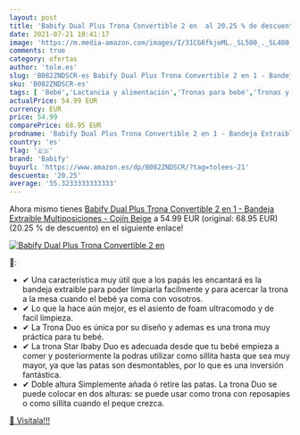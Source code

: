 ```yaml
---
layout: post
title: 'Babify Dual Plus Trona Convertible 2 en  al 20.25 % de descuento'
date: 2021-07-21 10:41:17
image: 'https://m.media-amazon.com/images/I/31CG6fkjoML._SL500_._SL400_.jpg'
comments: true
category: ofertas
author: 'tole.es'
slug: 'B082ZNDSCR-es Babify Dual Plus Trona Convertible 2 en 1 - Bandeja...'
sku: 'B082ZNDSCR-es'
tags: [ 'Bebé','Lactancia y alimentación','Tronas para bebé','Tronas y asientos','babify','trona', ]
actualPrice: 54.99 EUR
currency: EUR
price: 54.99
comparePrice: 68.95 EUR
prodname: 'Babify Dual Plus Trona Convertible 2 en 1 - Bandeja Extraible Multiposiciones - Cojín Beige'
country: 'es'
flag: '🇪🇸'
brand: 'Babify'
buyurl: 'https://www.amazon.es/dp/B082ZNDSCR/?tag=tolees-21'
descuento: '20.25'
average: '55.3233333333333'
---
```


Ahora mismo tienes [Babify Dual Plus Trona Convertible 2 en 1 - Bandeja Extraible Multiposiciones - Cojín Beige](https://www.amazon.es/dp/B082ZNDSCR/?tag=tolees-21) a 54.99 EUR (original: 68.95 EUR) (20.25 %  de descuento) en el siguiente enlace!

[![Babify Dual Plus Trona Convertible 2 en ](https://m.media-amazon.com/images/I/31CG6fkjoML._SL500_._SL400_.jpg)](https://www.amazon.es/dp/B082ZNDSCR/?tag=tolees-21)

🔎:

- ✔ Una característica muy útil que a los papás les encantará es la bandeja extraible para poder limpiarla facilmente y para acercar la trona a la mesa cuando el bebé ya coma con vosotros.
- ✔ Lo que la hace aún mejor, es el asiento de foam ultracomodo y de facil limpieza.
- ✔ La Trona Duo es única por su diseño y ademas es una trona muy práctica para tu bebé.
- ✔ La trona Star Ibaby Duo es adecuada desde que tu bebé empieza a comer y posteriormente la podras utilizar como sillita hasta que sea muy mayor, ya que las patas son desmontables, por lo que es una inversión fantástica.
- ✔ Doble altura Simplemente añada ó retire las patas. La trona Duo se puede colocar en dos alturas: se puede usar como trona con reposapies o como sillita cuando el peque crezca.

[🛒 Visítala!!!](https://www.amazon.es/dp/B082ZNDSCR/?tag=tolees-21)

